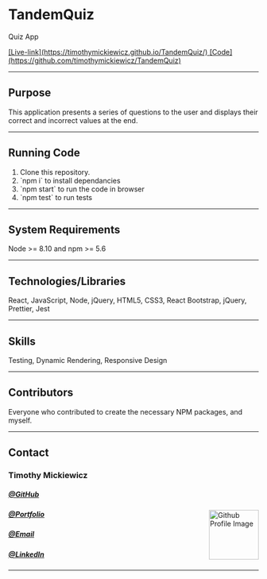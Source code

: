 # TandemQuiz

<p>Quiz App</p>
<a align="right" href="" class="live">[Live-link](https://timothymickiewicz.github.io/TandemQuiz/)
</a>
<a align="left" href="" class="code">[Code](https://github.com/timothymickiewicz/TandemQuiz)</a>
<hr>
<h2>Purpose</h2>
<p>This application presents a series of questions to the user and displays their correct and incorrect values at the end.
</p>
<hr>
<h2>Running Code</h2>
<ol>
    <li>Clone this repository.</li>
    <li>`npm i` to install dependancies</li>
    <li>`npm start` to run the code in browser</li>
    <li>`npm test` to run tests</li>
</ol>

<hr>
<h2>System Requirements</h2>
<p>Node >= 8.10 and npm >= 5.6 </p>
<hr>
<h2>Technologies/Libraries</h2>
<p>React, JavaScript, Node, jQuery, HTML5, CSS3, React Bootstrap, jQuery, Prettier, Jest</p>
<hr>
<h2>Skills</h2>
<p>Testing, Dynamic Rendering, Responsive Design</p>
<hr>
<h2>Contributors</h2>
<p>Everyone who contributed to create the necessary NPM packages, and myself.
<hr>
<h2>Contact</h2>
<h3>Timothy Mickiewicz</h3>
<h5><a href= "https://github.com/timothymickiewicz">@GitHub</a></h5>
<img align="right" width="100" height="100" src="https://avatars3.githubusercontent.com/u/58575568?s=460&u=e0c95a7868c9b618cec0181a153e0e5f25cd2d25&v=4" alt="Github Profile Image">
<h5><a href= "https://timothymickiewicz.github.io/">@Portfolio</a></h5>  
<h5><a href= "mailto:timothy.mickiewicz@gmail.com">@Email</a></h5>       
<h5><a href= "https://www.linkedin.com/in/timothymickiewicz1995/">@LinkedIn</a></h5>
<hr>
